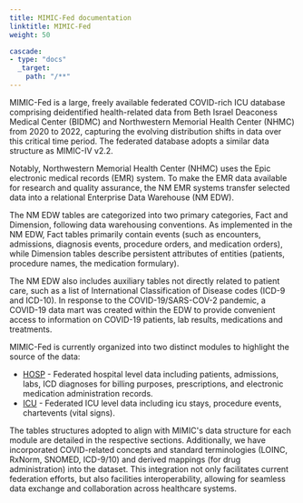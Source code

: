 ```yaml
---
title: MIMIC-Fed documentation
linktitle: MIMIC-Fed
weight: 50

cascade:
- type: "docs"
  _target:
    path: "/**"
---
```

MIMIC-Fed is a large, freely available federated COVID-rich ICU database comprising deidentified health-related data from Beth Israel Deaconess Medical Center (BIDMC) and Northwestern Memorial Health Center (NHMC) from 2020 to 2022, capturing the evolving distribution shifts in data over this critical time period. The federated database adopts a similar data structure as MIMIC-IV v2.2.

Notably, Northwestern Memorial Health Center (NHMC) uses the Epic electronic medical records (EMR) system. To make the EMR data available for research and quality assurance, the NM EMR systems transfer selected data into a relational Enterprise Data Warehouse (NM EDW). 

The NM EDW tables are categorized into two primary categories, Fact and Dimension, following data warehousing conventions. As implemented in the NM EDW, Fact tables primarily contain events (such as encounters, admissions, diagnosis events, procedure orders, and medication orders), while Dimension tables describe persistent attributes of entities (patients, procedure names, the medication formulary). 

The NM EDW also includes auxiliary tables not directly related to patient care, such as a list of International Classification of Disease codes (ICD-9 and ICD-10). In response to the COVID-19/SARS-COV-2 pandemic, a COVID-19 data mart was created within the EDW to provide convenient access to information on COVID-19 patients, lab results, medications and treatments.

MIMIC-Fed is currently organized into two distinct modules to highlight the source of the data:

- [HOSP](/docs/mimic-nw/modules/hosp/) - Federated hospital level data including patients, admissions, labs, ICD diagnoses for billing purposes, prescriptions, and electronic medication administration records.
- [ICU](/docs/mimic-nw/modules/icu/) - Federated ICU level data including icu stays, procedure events, chartevents (vital signs). 

The tables structures adopted to align with MIMIC's data structure for each module are detailed in the respective sections. Additionally, we have incorporated COVID-related concepts and standard terminologies (LOINC, RxNorm, SNOMED, ICD-9/10) and derived mappings (for drug administration) into the dataset. This integration not only facilitates current federation efforts, but also facilities interoperability, allowing for seamless data exchange and collaboration across healthcare systems.
